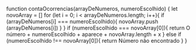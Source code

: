 function contaOcorrencias(arrayDeNumeros, numeroEscolhido) {
   let novoArray = []
   for (let i = 0; i < arrayDeNumeros.length; i++){
    if (arrayDeNumeros[i] === numeroEscolhido){
      novoArray.push (arrayDeNumeros[i])
    }
   }
   if (numeroEscolhido === novoArray[0]){
     return O número  + numeroEscolhido +  aparece  + novoArray.length + x
     } else if (numeroEscolhido !== novoArray[0]){
       return Número não encontrado
     }
   }
